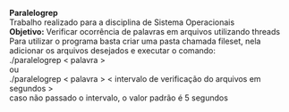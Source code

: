 **Paralelogrep**<br />
Trabalho realizado para a disciplina de Sistema Operacionais <br />
**Objetivo:** Verificar ocorrência de palavras em arquivos utilizando threads<br />
Para utilizar o programa basta criar uma pasta chamada fileset, nela adicionar os arquivos desejados e executar o comando:<br />
./paralelogrep < palavra > <br />
ou  <br />
./paralelogrep < palavra > < intervalo de verificação do arquivos em segundos > <br />
caso não passado o intervalo, o valor padrão é 5 segundos <br />
